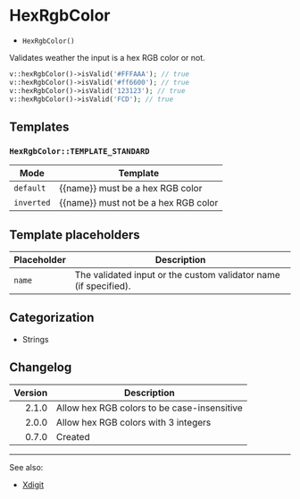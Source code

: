 # HexRgbColor

- `HexRgbColor()`

Validates weather the input is a hex RGB color or not.

```php
v::hexRgbColor()->isValid('#FFFAAA'); // true
v::hexRgbColor()->isValid('#ff6600'); // true
v::hexRgbColor()->isValid('123123'); // true
v::hexRgbColor()->isValid('FCD'); // true
```

## Templates

### `HexRgbColor::TEMPLATE_STANDARD`

| Mode       | Template                             |
|------------|--------------------------------------|
| `default`  | {{name}} must be a hex RGB color     |
| `inverted` | {{name}} must not be a hex RGB color |

## Template placeholders

| Placeholder | Description                                                      |
|-------------|------------------------------------------------------------------|
| `name`      | The validated input or the custom validator name (if specified). |

## Categorization

- Strings

## Changelog

| Version | Description                                 |
|--------:|---------------------------------------------|
|   2.1.0 | Allow hex RGB colors to be case-insensitive |
|   2.0.0 | Allow hex RGB colors with 3 integers        |
|   0.7.0 | Created                                     |

***
See also:

- [Xdigit](Xdigit.md)
